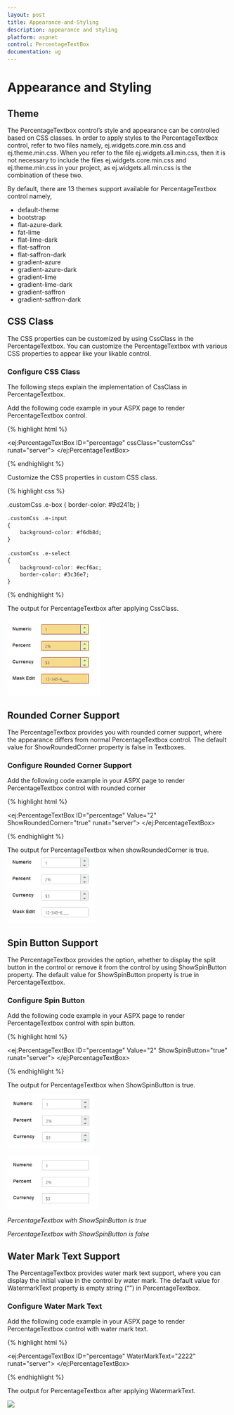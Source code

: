```yaml
---
layout: post
title: Appearance-and-Styling
description: appearance and styling 
platform: aspnet
control: PercentageTextBox
documentation: ug
---
```


# Appearance and Styling 

## Theme

The PercentageTextbox control’s style and appearance can be controlled based on CSS classes. In order to apply styles to the PercentageTextbox control, refer to two files namely, ej.widgets.core.min.css and ej.theme.min.css. When you refer to the file ej.widgets.all.min.css, then it is not necessary to include the files ej.widgets.core.min.css and ej.theme.min.css in your project, as ej.widgets.all.min.css is the combination of these two. 

By default, there are 13 themes support available for PercentageTextbox control namely,

* default-theme
* bootstrap
* flat-azure-dark
* fat-lime
* flat-lime-dark
* flat-saffron
* flat-saffron-dark
* gradient-azure
* gradient-azure-dark
* gradient-lime
* gradient-lime-dark
* gradient-saffron
* gradient-saffron-dark

## CSS Class


The CSS properties can be customized by using CssClass in the PercentageTextbox. You can customize the PercentageTextbox with various CSS properties to appear like your likable control.

### Configure CSS Class

The following steps explain the implementation of CssClass in PercentageTextbox.

Add the following code example in your ASPX page to render PercentageTextbox control.

{% highlight html %}

<ej:PercentageTextBox ID="percentage" cssClass="customCss" runat="server"> </ej:PercentageTextBox>

{% endhighlight %}

Customize the CSS properties in custom CSS class.

{% highlight css %}

.customCss .e-box
    {
        border-color: #9d241b;
    }
    
    .customCss .e-input
    {
        background-color: #f6db8d;
    }
    
    .customCss .e-select
    {
        background-color: #ecf6ac;
        border-color: #3c36e7;
    }

{% endhighlight %}

The output for PercentageTextbox after applying CssClass.

![](Appearance-and-Styling_images/Appearance-and-Styling_img1.png)



## Rounded Corner Support

The PercentageTextbox provides you with rounded corner support, where the appearance differs from normal PercentageTextbox control. The default value for ShowRoundedCorner property is false in Textboxes.

### Configure Rounded Corner Support

Add the following code example in your ASPX page to render PercentageTextbox control with rounded corner

{% highlight html %}

<ej:PercentageTextBox ID="percentage" Value="2" ShowRoundedCorner="true" runat="server"> </ej:PercentageTextBox>



{% endhighlight %}



The output for PercentageTextbox when showRoundedCorner is true.
![](Appearance-and-Styling_images/Appearance-and-Styling_img2.png) 



## Spin Button Support

The PercentageTextbox provides the option, whether to display the split button in the control or remove it from the control by using ShowSpinButton property. The default value for ShowSpinButton property is true in PercentageTextbox.

### Configure Spin Button

Add the following code example in your ASPX page to render PercentageTextbox control with spin button.

{% highlight html %}

<ej:PercentageTextBox ID="percentage" Value="2" ShowSpinButton="true" runat="server"> </ej:PercentageTextBox>



{% endhighlight %}



The output for PercentageTextbox when ShowSpinButton is true.

![](Appearance-and-Styling_images/Appearance-and-Styling_img3.png)



![](Appearance-and-Styling_images/Appearance-and-Styling_img4.png)


_PercentageTextbox with ShowSpinButton is true_

_PercentageTextbox with ShowSpinButton is false_

## Water Mark Text Support

The PercentageTextbox provides water mark text support, where you can display the initial value in the control by water mark. The default value for WatermarkText property is empty string (“”) in PercentageTextbox.

### Configure Water Mark Text

Add the following code example in your ASPX page to render PercentageTextbox control with water mark text.

{% highlight html %}

<ej:PercentageTextBox ID="percentage" WaterMarkText="2222" runat="server"> </ej:PercentageTextBox>



{% endhighlight %}



 The output for PercentageTextbox after applying WatermarkText.

![](Appearance-and-Styling_images/Appearance-and-Styling_img5.png) 




